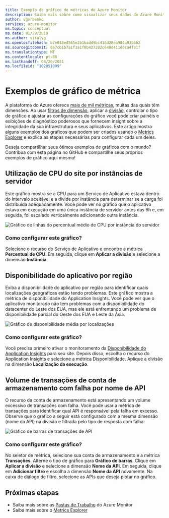 ```yaml
---
title: Exemplo de gráfico de métricas do Azure Monitor
description: Saiba mais sobre como visualizar seus dados do Azure Monitor.
author: vgorbenko
services: azure-monitor
ms.topic: conceptual
ms.date: 01/29/2019
ms.author: vitalyg
ms.openlocfilehash: b7e848e4565e2b1badd9bc418d28ea984a0306b2
ms.sourcegitcommit: 867cb1b7a1f3a1f0b427282c648d411d0ca4f81f
ms.translationtype: MT
ms.contentlocale: pt-BR
ms.lasthandoff: 03/20/2021
ms.locfileid: "102051099"
---
```

# <a name="metric-chart-examples"></a>Exemplos de gráfico de métrica 

A plataforma do Azure oferece [mais de mil métricas](./metrics-supported.md), muitas das quais têm dimensões. Ao usar [filtros de dimensão](./metrics-charts.md), aplicar a [divisão](./metrics-charts.md), controlar o tipo de gráfico e ajustar as configurações do gráfico você pode criar painéis e exibições de diagnóstico poderosos que fornecem insight sobre a integridade da sua infraestrutura e seus aplicativos. Este artigo mostra alguns exemplos dos gráficos que podem ser criados usando o [Metrics Explorer](./metrics-charts.md) e explica as etapas necessárias para configurar cada um deles.

Deseja compartilhar seus ótimos exemplos de gráficos com o mundo? Contribua com esta página no GitHub e compartilhe seus próprios exemplos de gráfico aqui mesmo!

## <a name="website-cpu-utilization-by-server-instances"></a>Utilização de CPU do site por instâncias de servidor

Este gráfico mostra se a CPU para um Serviço de Aplicativo estava dentro do intervalo aceitável e a divide por instância para determinar se a carga foi distribuída adequadamente. Você pode ver no gráfico que o aplicativo estava em execução em uma única instância de servidor antes das 6h e, em seguida, foi escalado verticalmente adicionando outra instância.

![Gráfico de linhas do percentual médio de CPU por instância do servidor](./media/metrics-charts/cpu-by-instance.png)

### <a name="how-to-configure-this-chart"></a>Como configurar este gráfico?

Selecione o recurso do Serviço de Aplicativo e encontre a métrica **Percentual de CPU**. Em seguida, clique em **Aplicar a divisão** e selecione a dimensão **Instância**.

## <a name="application-availability-by-region"></a>Disponibilidade do aplicativo por região

Exiba a disponibilidade do aplicativo por região para identificar quais localizações geográficas estão tendo problemas. Este gráfico mostra a métrica de disponibilidade do Application Insights. Você pode ver que o aplicativo monitorado não tem problemas com a disponibilidade do datacenter do Leste dos EUA, mas ele está enfrentando um problema de disponibilidade parcial do Oeste dos EUA e Leste da Ásia.

![Gráfico de disponibilidade média por localizações](./media/metrics-charts/availability-by-location.png)

### <a name="how-to-configure-this-chart"></a>Como configurar este gráfico?

Você precisa primeiro ativar o monitoramento da [Disponibilidade do Application Insights](../app/monitor-web-app-availability.md) para seu site. Depois disso, escolha o recurso do Application Insights e selecione a métrica Disponibilidade. Aplique a divisão na dimensão **Localização da execução**.

## <a name="volume-of-failed-storage-account-transactions-by-api-name"></a>Volume de transações de conta de armazenamento com falha por nome de API

O recurso da conta de armazenamento está apresentando um volume excessivo de transações com falha. Você pode usar a métrica de transações para identificar qual API é responsável pela falha em excesso. Observe que o gráfico a seguir está configurado com a mesma dimensão (nome da API) na divisão e filtrada pelo tipo de resposta com falha:

![Gráfico de barras de transações de API](./media/metrics-charts/split-and-filter-example.png)

### <a name="how-to-configure-this-chart"></a>Como configurar este gráfico?

No seletor de métrica, selecione sua conta de armazenamento e a métrica **Transações**. Alterne o tipo de gráfico para **Gráfico de barras**. Clique em **Aplicar a divisão** e selecione a dimensão **Nome da API**. Em seguida, clique em **Adicionar filtro** e escolha a dimensão **Nome da API** novamente. Na caixa de diálogo de filtro, selecione as APIs que deseja plotar no gráfico.

## <a name="next-steps"></a>Próximas etapas

* Saiba mais sobre as [Pastas de Trabalho](../visualize/workbooks-overview.md) do Azure Monitor
* Saiba mais sobre o [Metrics Explorer](metrics-charts.md)